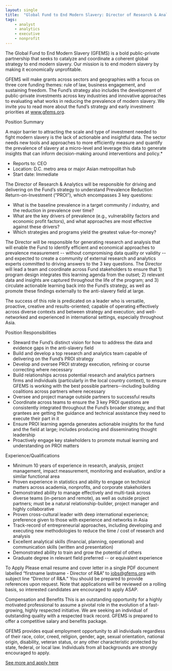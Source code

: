 ```yaml
---
layout: single
title:  "Global Fund to End Modern Slavery: Director of Research & Analytics"
tags: 
    - analyst
    - analytics
    - executive
    - nonprofit
---
```

The Global Fund to End Modern Slavery (GFEMS) is a bold public-private partnership that seeks to catalyze and coordinate a coherent global strategy to end modern slavery. Our mission is to end modern slavery by making it economically unprofitable.

GFEMS will make grants across sectors and geographies with a focus on three core funding themes: rule of law, business engagement, and sustaining freedom. The Fund’s strategy also includes the development of public-private investments across key industries and innovative approaches to evaluating what works in reducing the prevalence of modern slavery. We invite you to read more about the fund’s strategy and early investment priorities at www.gfems.org.

Position Summary

A major barrier to attracting the scale and type of investment needed to fight modern slavery is the lack of actionable and insightful data. The sector needs new tools and approaches to more efficiently measure and quantify the prevalence of slavery at a micro-level and leverage this data to generate insights that can inform decision-making around interventions and policy.* 

* Reports to: CEO
* Location: D.C. metro area or major Asian metropolitan hub
* Start date: Immediate

The Director of Research & Analytics will be responsible for driving and delivering on the Fund’s strategy to understand Prevalence Reduction Return-on-Investment (“PROI”), which encompasses 3 key questions:

* What is the baseline prevalence in a target community / industry, and the reduction in prevalence over time?
* What are the key drivers of prevalence (e.g., vulnerability factors and economic profit factors), and what approaches are most effective against these drivers?
* Which strategies and programs yield the greatest value-for-money?

The Director will be responsible for generating research and analysis that will enable the Fund to identify efficient and economical approaches to prevalence measurement -- without compromising data quality or validity -- and expected to create a community of external research and analytics experts committed to driving answers to the 3 key questions. The Director will lead a team and coordinate across Fund stakeholders to ensure that 1) program design integrates this learning agenda from the outset; 2) relevant data and insights are captured throughout the life of the program; and 3) circulate actionable learning back into the Fund’s strategy, as well as promote these findings externally to the anti-slavery field at large.

The success of this role is predicated on a leader who is versatile, proactive, creative and results-oriented; capable of operating effectively across diverse contexts and between strategy and execution; and well-networked and experienced in international settings, especially throughout Asia.

Position Responsibilities

* Steward the Fund’s distinct vision for how to address the data and evidence gaps in the anti-slavery field
* Build and develop a top research and analytics team capable of delivering on the Fund’s PROI strategy
* Develop and oversee PROI strategy execution, refining or course correcting where necessary
* Build relationships across potential research and analytics partners firms and individuals (particularly in the local country context), to ensure GFEMS is working with the best possible partners--including building coalitions across partners where necessary
* Oversee and project manage outside partners to successful results
* Coordinate across teams to ensure the 3 key PROI questions are consistently integrated throughout the Fund’s broader strategy, and that grantees are getting the guidance and technical assistance they need to execute their part in it
* Ensure PROI learning agenda generates actionable insights for the fund and the field at large; includes producing and disseminating thought leadership
* Proactively engage key stakeholders to promote mutual learning and understanding on PROI matters

Experience/Qualifications

* Minimum 10 years of experience in research, analysis, project management, impact measurement, monitoring and evaluation, and/or a similar functional area
* Proven experience in statistics and ability to engage on technical matters across academia, nonprofits, and corporate stakeholders
* Demonstrated ability to manage effectively and multi-task across diverse teams (in-person and remote), as well as outside project partners; must be a natural relationship-builder, project manager and highly collaborative
* Proven cross-cultural leader with deep international experience; preference given to those with experience and networks in Asia
* Track-record of entrepreneurial approaches, including developing and executing new methodologies to reduce the time / cost of research and analysis
* Excellent analytical skills (financial, planning, operational) and communication skills (written and presentation)
* Demonstrated ability to train and grow the potential of others
* Graduate degree in relevant field preferred -- or equivalent experience

To Apply
Please email resume and cover letter in a single PDF document labelled “firstname lastname - Director of R&A” to jobs@gfems.org with subject line “Director of R&A.” You should be prepared to provide references upon request. Note that applications will be reviewed on a rolling basis, so interested candidates are encouraged to apply ASAP.

Compensation and Benefits
This is an outstanding opportunity for a highly motivated professional to assume a pivotal role in the evolution of a fast-growing, highly respected initiative. We are seeking an individual of outstanding quality with a respected track record. GFEMS is prepared to offer a competitive salary and benefits package.

GFEMS provides equal employment opportunity to all individuals regardless of their race, color, creed, religion, gender, age, sexual orientation, national origin, disability, veteran status, or any other characteristic protected by state, federal, or local law. Individuals from all backgrounds are strongly encouraged to apply.	

[See more and apply here](https://www.gfems.org/jobs/)
